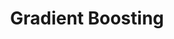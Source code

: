 ---
slug: gradient-boosting
title: Gradient Boosting
content: [
	{slug: "", title: ""},
]
navigation: [
	{
		side: "left",
		title: "Random Forest",
		link: "random-forest"
	},
	{
		side: "right",
		title: "Regresión Lineal",
		link: "regresion-lineal"
	}
]
---
